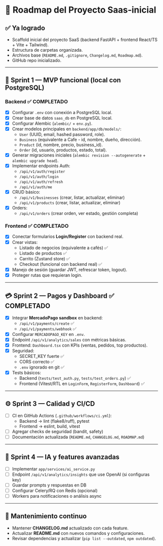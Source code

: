 # 📌 Roadmap del Proyecto Saas-inicial

## ✅ Ya logrado
- Scaffold inicial del proyecto SaaS (backend FastAPI + frontend React/TS + Vite + Tailwind).
- Estructura de carpetas organizada.
- Archivos base (`README.md`, `.gitignore`, `Changelog.md`, `Roadmap.md`).
- GitHub repo inicializado.

---

## 🚀 Sprint 1 — MVP funcional (local con PostgreSQL)

### Backend ✅ COMPLETADO
- [x] Configurar `.env` con conexión a PostgreSQL local.
- [x] Crear base de datos `saas_db` en PostgreSQL local.
- [x] Configurar Alembic (`alembic/` + `env.py`).
- [x] Crear modelos principales en `backend/app/db/models/`:
  - `User` (UUID, email, hashed password, role).
  - `Business` (equivalente a Cafe - id, nombre, dueño, dirección).
  - `Product` (id, nombre, precio, business_id).
  - `Order` (id, usuario, productos, estado, total).
- [x] Generar migraciones iniciales (`alembic revision --autogenerate` + `alembic upgrade head`).
- [x] Implementar endpoints Auth:
  - `/api/v1/auth/register`
  - `/api/v1/auth/login`
  - `/api/v1/auth/refresh`
  - `/api/v1/auth/me`
- [x] CRUD básico:
  - `/api/v1/businesses` (crear, listar, actualizar, eliminar)
  - `/api/v1/products` (crear, listar, actualizar, eliminar)
- [x] Orders:
  - `/api/v1/orders` (crear orden, ver estado, gestión completa)

### Frontend ✅ COMPLETADO
- [x] Conectar formularios **Login/Register** con backend real.
- [x] Crear vistas:
  - Listado de negocios (equivalente a cafés) ✅
  - Listado de productos ✅
  - Carrito (Zustand store) ✅
  - Checkout (funcional con backend real) ✅
- [x] Manejo de sesión (guardar JWT, refrescar token, logout).
- [x] Proteger rutas que requieran login.

---

## 💳 Sprint 2 — Pagos y Dashboard ✅ COMPLETADO

- [x] Integrar **MercadoPago sandbox** en backend:
  - `/api/v1/payments/create` ✅
  - `/api/v1/payments/webhook` ✅
- [x] Configurar `MERCADOPAGO_KEY` en `.env`.
- [x] Endpoint `/api/v1/analytics/sales` con métricas básicas.
- [x] Frontend: `Dashboard.tsx` con KPIs (ventas, pedidos, top productos).
- [x] Seguridad:
  - SECRET_KEY fuerte ✅
  - CORS correcto ✅
  - `.env` ignorado en git ✅
- [x] Tests básicos:
  - Backend (`tests/test_auth.py`, `tests/test_orders.py`) ✅
  - Frontend (Vitest/RTL en `LoginForm`, `RegisterForm`, `Dashboard`) ✅

---

## ⚙️ Sprint 3 — Calidad y CI/CD

- [ ] CI en GitHub Actions (`.github/workflows/ci.yml`):
  - Backend → lint (flake8/ruff), pytest
  - Frontend → eslint, build, vitest
- [ ] Agregar checks de seguridad (bandit, safety)
- [ ] Documentación actualizada (`README.md`, `CHANGELOG.md`, `ROADMAP.md`)

---

## 🤖 Sprint 4 — IA y features avanzadas

- [ ] Implementar `app/services/ai_service.py`
- [ ] Endpoint `/api/v1/analytics/insights` que use OpenAI (si configuras key)
- [ ] Guardar prompts y respuestas en DB
- [ ] Configurar Celery/RQ con Redis (opcional)
- [ ] Workers para notificaciones o análisis async

---

## 📑 Mantenimiento continuo
- Mantener **CHANGELOG.md** actualizado con cada feature.
- Actualizar **README.md** con nuevos comandos y configuraciones.
- Revisar dependencias y actualizar (`pip list --outdated`, `npm outdated`).

